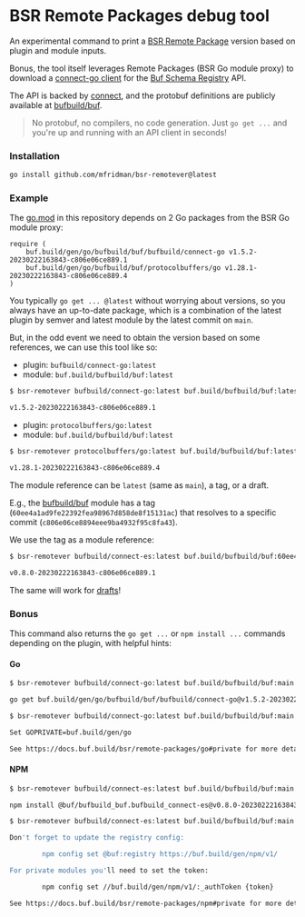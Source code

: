 # BSR Remote Packages debug tool

An experimental command to print a
[BSR Remote Package](https://docs.buf.build/bsr/remote-packages/overview) version based on plugin
and module inputs.

Bonus, the tool itself leverages Remote Packages (BSR Go module proxy) to download a
[connect-go client](https://connect.build/docs/go) for the
[Buf Schema Registry](https://docs.buf.build/bsr/introduction) API.

The API is backed by [connect](https://connect.build/), and the protobuf definitions are publicly
available at [bufbuild/buf](https://buf.build/bufbuild/buf).

> No protobuf, no compilers, no code generation. Just `go get ...` and you're up and running with an
> API client in seconds!

### Installation

```sh
go install github.com/mfridman/bsr-remotever@latest
```

### Example

The [go.mod](https://github.com/mfridman/bsr-remotever/blob/main/go.mod) in this repository depends
on 2 Go packages from the BSR Go module proxy:

```
require (
	buf.build/gen/go/bufbuild/buf/bufbuild/connect-go v1.5.2-20230222163843-c806e06ce889.1
	buf.build/gen/go/bufbuild/buf/protocolbuffers/go v1.28.1-20230222163843-c806e06ce889.4
)
```

You typically `go get ... @latest` without worrying about versions, so you always have an up-to-date
package, which is a combination of the latest plugin by semver and latest module by the latest
commit on `main`.

But, in the odd event we need to obtain the version based on some references, we can use this tool
like so:

- plugin: `bufbuild/connect-go:latest`
- module: `buf.build/bufbuild/buf:latest`

```sh
$ bsr-remotever bufbuild/connect-go:latest buf.build/bufbuild/buf:latest | jq -r .version

v1.5.2-20230222163843-c806e06ce889.1
```

- plugin: `protocolbuffers/go:latest`
- module: `buf.build/bufbuild/buf:latest`

```sh
$ bsr-remotever protocolbuffers/go:latest buf.build/bufbuild/buf:latest | jq -r .version

v1.28.1-20230222163843-c806e06ce889.4
```

The module reference can be `latest` (same as `main`), a tag, or a draft.

E.g., the [bufbuild/buf](https://buf.build/bufbuild/buf) module has a tag
(`60ee4a1ad9fe22392fea98967d858de8f15131ac`) that resolves to a specific commit
(`c806e06ce8894eee9ba4932f95c8fa43`).

We use the tag as a module reference:

```sh
$ bsr-remotever bufbuild/connect-es:latest buf.build/bufbuild/buf:60ee4a1ad9fe22392fea98967d858de8f15131ac | jq -r .version

v0.8.0-20230222163843-c806e06ce889.1
```

The same will work for [drafts](https://docs.buf.build/bsr/overview#referencing-a-module)!

### Bonus

This command also returns the `go get ...` or `npm install ...` commands depending on the plugin,
with helpful hints:

#### Go

```sh
$ bsr-remotever bufbuild/connect-go:latest buf.build/bufbuild/buf:main | jq -r .command

go get buf.build/gen/go/bufbuild/buf/bufbuild/connect-go@v1.5.2-20230222163843-c806e06ce889.1

$ bsr-remotever bufbuild/connect-go:latest buf.build/bufbuild/buf:main | jq -r .hint

Set GOPRIVATE=buf.build/gen/go

See https://docs.buf.build/bsr/remote-packages/go#private for more details.
```

#### NPM

```sh
$ bsr-remotever bufbuild/connect-es:latest buf.build/bufbuild/buf:main | jq -r .command

npm install @buf/bufbuild_buf.bufbuild_connect-es@v0.8.0-20230222163843-c806e06ce889.1

$ bsr-remotever bufbuild/connect-es:latest buf.build/bufbuild/buf:main | jq -r .hint

Don't forget to update the registry config:

        npm config set @buf:registry https://buf.build/gen/npm/v1/

For private modules you'll need to set the token:

        npm config set //buf.build/gen/npm/v1/:_authToken {token}

See https://docs.buf.build/bsr/remote-packages/npm#private for more details.
```
